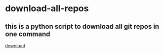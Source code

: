 # download-all-repos
this is a python script to download all git repos in one command
-----------
[download](https://github.com/Arnab-Shanta-Anu/download-all-repos/releases)
